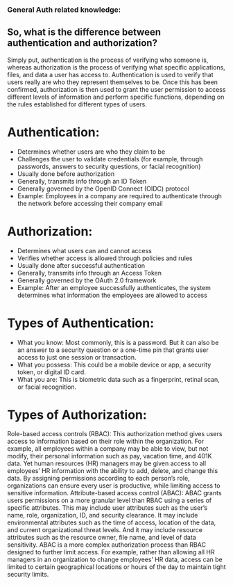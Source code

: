 ### General Auth related knowledge:

## So, what is the difference between authentication and authorization?
Simply put, authentication is the process of verifying who someone is, whereas authorization is the process of verifying what specific applications, files, and data a user has access to.
Authentication is used to verify that users really are who they represent themselves to be. Once this has been confirmed, authorization is then used to grant the user permission to access
different levels of information and perform specific functions, depending on the rules established for different types of users.

# Authentication:
- Determines whether users are who they claim to be	
- Challenges the user to validate credentials (for example, through passwords, answers to security questions, or facial recognition)	
- Usually done before authorization	
- Generally, transmits info through an ID Token	
- Generally governed by the OpenID Connect (OIDC) protocol	
- Example: Employees in a company are required to authenticate through the network before accessing their company email	

# Authorization: 
- Determines what users can and cannot access
- Verifies whether access is allowed through policies and rules
- Usually done after successful authentication
- Generally, transmits info through an Access Token
- Generally governed by the OAuth 2.0 framework
- Example: After an employee successfully authenticates, the system determines what information the employees are allowed to access

# Types of Authentication:
- What you know: Most commonly, this is a password. But it can also be an answer to a security question or a one-time pin that grants user access to just one session or transaction. 
- What you possess: This could be a mobile device or app, a security token, or digital ID card.
- What you are: This is biometric data such as a fingerprint, retinal scan, or facial recognition.

# Types of Authorization:
Role-based access controls (RBAC): This authorization method gives users access to information based on their role within the organization. For example, all employees within a company may be able to view, but not modify,
their personal information such as pay, vacation time, and 401K data. Yet human resources (HR) managers may be given access to all employees’ HR information with the ability to add, delete, and change this data.
By assigning permissions according to each person’s role, organizations can ensure every user is productive, while limiting access to sensitive information.
Attribute-based access control (ABAC): ABAC grants users permissions on a more granular level than RBAC using a series of specific attributes. This may include user attributes such as
the user’s name, role, organization, ID, and security clearance. It may include environmental attributes such as the time of access, location of the data, and current organizational threat levels. 
And it may include resource attributes such as the resource owner, file name, and level of data sensitivity. 
ABAC is a more complex authorization process than RBAC designed to further limit access. 
For example, rather than allowing all HR managers in an organization to change employees’ HR data, access can be limited to certain geographical locations or hours of the day to maintain tight security limits.
